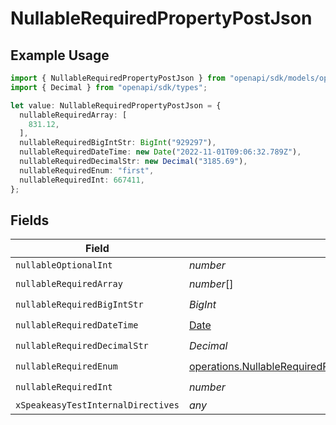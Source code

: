 # NullableRequiredPropertyPostJson

## Example Usage

```typescript
import { NullableRequiredPropertyPostJson } from "openapi/sdk/models/operations";
import { Decimal } from "openapi/sdk/types";

let value: NullableRequiredPropertyPostJson = {
  nullableRequiredArray: [
    831.12,
  ],
  nullableRequiredBigIntStr: BigInt("929297"),
  nullableRequiredDateTime: new Date("2022-11-01T09:06:32.789Z"),
  nullableRequiredDecimalStr: new Decimal("3185.69"),
  nullableRequiredEnum: "first",
  nullableRequiredInt: 667411,
};
```

## Fields

| Field                                                                                                                                             | Type                                                                                                                                              | Required                                                                                                                                          | Description                                                                                                                                       |
| ------------------------------------------------------------------------------------------------------------------------------------------------- | ------------------------------------------------------------------------------------------------------------------------------------------------- | ------------------------------------------------------------------------------------------------------------------------------------------------- | ------------------------------------------------------------------------------------------------------------------------------------------------- |
| `nullableOptionalInt`                                                                                                                             | *number*                                                                                                                                          | :heavy_minus_sign:                                                                                                                                | N/A                                                                                                                                               |
| `nullableRequiredArray`                                                                                                                           | *number*[]                                                                                                                                        | :heavy_check_mark:                                                                                                                                | N/A                                                                                                                                               |
| `nullableRequiredBigIntStr`                                                                                                                       | *BigInt*                                                                                                                                          | :heavy_check_mark:                                                                                                                                | N/A                                                                                                                                               |
| `nullableRequiredDateTime`                                                                                                                        | [Date](https://developer.mozilla.org/en-US/docs/Web/JavaScript/Reference/Global_Objects/Date)                                                     | :heavy_check_mark:                                                                                                                                | N/A                                                                                                                                               |
| `nullableRequiredDecimalStr`                                                                                                                      | *Decimal*                                                                                                                                         | :heavy_check_mark:                                                                                                                                | N/A                                                                                                                                               |
| `nullableRequiredEnum`                                                                                                                            | [operations.NullableRequiredPropertyPostNullableRequiredEnum](../../../sdk/models/operations/nullablerequiredpropertypostnullablerequiredenum.md) | :heavy_check_mark:                                                                                                                                | N/A                                                                                                                                               |
| `nullableRequiredInt`                                                                                                                             | *number*                                                                                                                                          | :heavy_check_mark:                                                                                                                                | N/A                                                                                                                                               |
| `xSpeakeasyTestInternalDirectives`                                                                                                                | *any*                                                                                                                                             | :heavy_minus_sign:                                                                                                                                | N/A                                                                                                                                               |